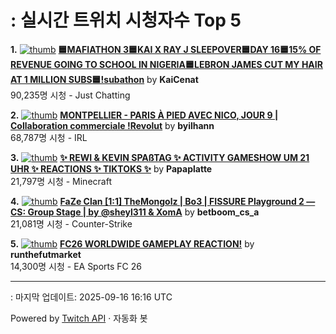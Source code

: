 # : 실시간 트위치 시청자수 Top 5

**1.** [![thumb](https://static-cdn.jtvnw.net/previews-ttv/live_user_kaicenat-320x180.jpg)](https://twitch.tv/KaiCenat)
**[🟦MAFIATHON 3🟦KAI X RAY J SLEEPOVER🟦DAY 16🟦15% OF REVENUE GOING TO SCHOOL IN NIGERIA🟦LEBRON JAMES CUT MY HAIR AT 1 MILLION SUBS🟦!subathon](https://twitch.tv/KaiCenat)** by **KaiCenat**<br>90,235명 시청  - Just Chatting

**2.** [![thumb](https://static-cdn.jtvnw.net/previews-ttv/live_user_byilhann-320x180.jpg)](https://twitch.tv/byilhann)
**[MONTPELLIER - PARIS À PIED AVEC NICO, JOUR 9 | Collaboration commerciale !Revolut](https://twitch.tv/byilhann)** by **byilhann**<br>68,787명 시청  - IRL

**3.** [![thumb](https://static-cdn.jtvnw.net/previews-ttv/live_user_papaplatte-320x180.jpg)](https://twitch.tv/Papaplatte)
**[✨ REWI & KEVIN SPAßTAG ✨ ACTIVITY GAMESHOW UM 21 UHR ✨ REACTIONS ✨ TIKTOKS ✨](https://twitch.tv/Papaplatte)** by **Papaplatte**<br>21,797명 시청  - Minecraft

**4.** [![thumb](https://static-cdn.jtvnw.net/previews-ttv/live_user_betboom_cs_a-320x180.jpg)](https://twitch.tv/betboom_cs_a)
**[FaZe Clan [1:1] TheMongolz | Bo3 | FISSURE Playground 2 — CS: Group Stage | by @sheyl311 & XomA](https://twitch.tv/betboom_cs_a)** by **betboom_cs_a**<br>21,081명 시청  - Counter-Strike

**5.** [![thumb](https://static-cdn.jtvnw.net/previews-ttv/live_user_runthefutmarket-320x180.jpg)](https://twitch.tv/runthefutmarket)
**[FC26 WORLDWIDE GAMEPLAY REACTION!](https://twitch.tv/runthefutmarket)** by **runthefutmarket**<br>14,300명 시청  - EA Sports FC 26


---
: 마지막 업데이트: 2025-09-16 16:16 UTC

Powered by [Twitch API](https://dev.twitch.tv/docs/api/reference) · 자동화 봇
